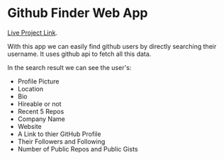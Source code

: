 # Github Finder Web App

[Live Project Link](https://github-finder-1-0-1.netlify.app/).

With this app we can easily find github users by directly searching their username. It uses github api to fetch all this data.

In the search result we can see the user's:

- Profile Picture
- Location
- Bio
- Hireable or not
- Recent 5 Repos
- Company Name
- Website
- A Link to thier GitHub Profile
- Their Followers and Following
- Number of Public Repos and Public Gists

